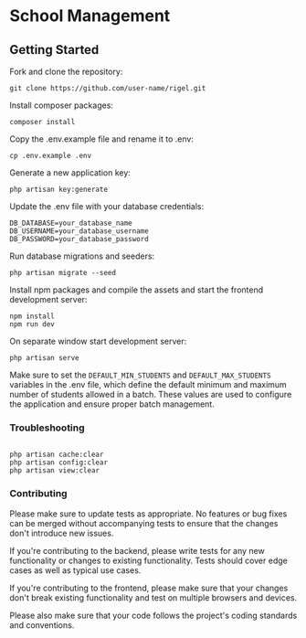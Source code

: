 # School Management

## Getting Started

Fork and clone the repository:

```
git clone https://github.com/user-name/rigel.git
```

Install composer packages:

```
composer install
```

Copy the .env.example file and rename it to .env:

```
cp .env.example .env
```

Generate a new application key:

```
php artisan key:generate
```

Update the .env file with your database credentials:

```
DB_DATABASE=your_database_name
DB_USERNAME=your_database_username
DB_PASSWORD=your_database_password
```

Run database migrations and seeders:

```
php artisan migrate --seed
```

Install npm packages and compile the assets and start the frontend development server:

```
npm install
npm run dev
```

On separate window start development server:

```
php artisan serve
```

Make sure to set the ```DEFAULT_MIN_STUDENTS``` and ```DEFAULT_MAX_STUDENTS``` variables in the .env file, which define
the default minimum and maximum number of students allowed in a batch. These values are used to configure the
application and ensure proper batch management.

### Troubleshooting

```

php artisan cache:clear
php artisan config:clear
php artisan view:clear

```

### Contributing

Please make sure to update tests as appropriate. No features or bug fixes can be merged without accompanying tests to
ensure that the changes don't introduce new issues.

If you're contributing to the backend, please write tests for any new functionality or changes to existing
functionality. Tests should cover edge cases as well as typical use cases.

If you're contributing to the frontend, please make sure that your changes don't break existing functionality and test
on multiple browsers and devices.

Please also make sure that your code follows the project's coding standards and conventions.

